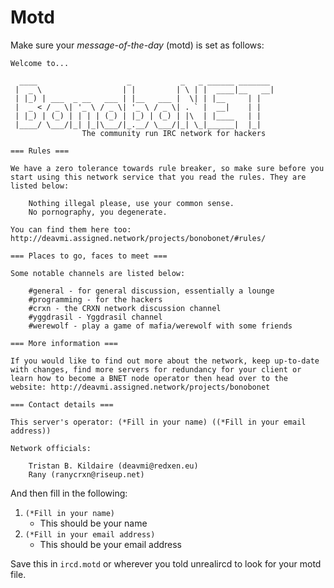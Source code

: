 Motd
====

Make sure your _message-of-the-day_ (motd) is set as follows:

```
Welcome to...

  ____                    _           _   _ ______ _______ 
 |  _ \                  | |         | \ | |  ____|__   __|
 | |_) | ___  _ __   ___ | |__   ___ |  \| | |__     | |   
 |  _ < / _ \| '_ \ / _ \| '_ \ / _ \| . ` |  __|    | |   
 | |_) | (_) | | | | (_) | |_) | (_) | |\  | |____   | |   
 |____/ \___/|_| |_|\___/|_.__/ \___/|_| \_|______|  |_|   
                The community run IRC network for hackers

=== Rules ===

We have a zero tolerance towards rule breaker, so make sure before you start using this network service that you read the rules. They are listed below:

    Nothing illegal please, use your common sense.
    No pornography, you degenerate.

You can find them here too: http://deavmi.assigned.network/projects/bonobonet/#rules/

=== Places to go, faces to meet ===

Some notable channels are listed below:

    #general - for general discussion, essentially a lounge
    #programming - for the hackers
    #crxn - the CRXN network discussion channel
    #yggdrasil - Yggdrasil channel
    #werewolf - play a game of mafia/werewolf with some friends

=== More information ===

If you would like to find out more about the network, keep up-to-date with changes, find more servers for redundancy for your client or learn how to become a BNET node operator then head over to the website: http://deavmi.assigned.network/projects/bonobonet

=== Contact details ===

This server's operator: (*Fill in your name) ((*Fill in your email address))

Network officials:

    Tristan B. Kildaire (deavmi@redxen.eu)
    Rany (ranycrxn@riseup.net)
```

And then fill in the following:

1. `(*Fill in your name)`
	* This should be your name
2. `(*Fill in your email address)`
	* This should be your email address


Save this in `ircd.motd` or wherever you told unrealircd to look for your motd file.
